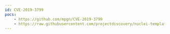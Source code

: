 ```yaml
---
id: CVE-2019-3799
pocs:
    - https://github.com/mpgn/CVE-2019-3799
    - https://raw.githubusercontent.com/projectdiscovery/nuclei-templates/master/cves/CVE-2019-3799.yaml
---
```

